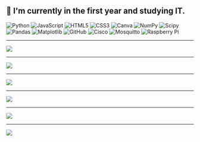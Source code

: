 
:wave:  I'm currently in the first year and studying IT.<br>
---


![Python](https://img.shields.io/badge/python-3670A0?style=plastic&logo=python&logoColor=ffdd54) ![JavaScript](https://img.shields.io/badge/javascript-%23323330.svg?style=plastic&logo=javascript&logoColor=%23F7DF1E) ![HTML5](https://img.shields.io/badge/html5-%23E34F26.svg?style=plastic&logo=html5&logoColor=white) ![CSS3](https://img.shields.io/badge/css3-%231572B6.svg?style=plastic&logo=css3&logoColor=white) ![Canva](https://img.shields.io/badge/Canva-%2300C4CC.svg?style=plastic&logo=Canva&logoColor=white) ![NumPy](https://img.shields.io/badge/numpy-%23013243.svg?style=plastic&logo=numpy&logoColor=white) ![Scipy](https://img.shields.io/badge/SciPy-%230C55A5.svg?style=plastic&logo=scipy&logoColor=%white) ![Pandas](https://img.shields.io/badge/pandas-%23150458.svg?style=plastic&logo=pandas&logoColor=white) ![Matplotlib](https://img.shields.io/badge/Matplotlib-%23ffffff.svg?style=plastic&logo=Matplotlib&logoColor=white) ![GitHub](https://img.shields.io/badge/github-%23121011.svg?style=plastic&logo=github&logoColor=white) ![Cisco](https://img.shields.io/badge/cisco-%23049fd9.svg?style=plastic&logo=cisco&logoColor=white) ![Mosquitto](https://img.shields.io/badge/mosquitto-%233C5280.svg?style=plastic&logo=eclipsemosquitto&logoColor=white) ![Raspberry Pi](https://img.shields.io/badge/-Raspberry_Pi-C51A4A?style=plastic&logo=Raspberry-Pi)


---

![](https://github-readme-stats.vercel.app/api/top-langs/?username=01Qin&theme=dark&hide_border=true&include_all_commits=true&count_private=true&layout=compact)

---

![](https://nirzak-streak-stats.vercel.app/?user=01Qin&theme=dark&hide_border=true)<br/>

---

[![](https://visitcount.itsvg.in/api?id=01Qin&icon=0&color=0)](https://visitcount.itsvg.in)



---


![](https://github-contributor-stats.vercel.app/api?username=01Qin&limit=5&theme=radical&combine_all_yearly_contributions=true)


---

[![](https://visitcount.itsvg.in/api?id=01Qin&icon=0&color=10)](https://visitcount.itsvg.in)


---


![](https://github-profile-trophy.vercel.app/?username=01Qin&theme=default_repocard&no-frame=true&no-bg=true&margin-w=4)

